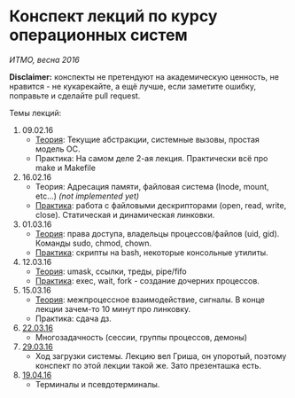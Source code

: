 # Конспект лекций по курсу операционных систем

*ИТМО, весна 2016*

**Disclaimer:** конспекты не претендуют на академическую ценность, не нравится - не кукарекайте, а ещё лучше, если заметите ошибку, поправьте и сделайте pull request.

Темы лекций:

1. 09.02.16
    * [Теория](lectures/lecture0.md): Текущие абстракции, системные вызовы, простая модель ОС.
    * Практика: На самом деле 2-ая лекция. Практически всё про make и Makefile
2. 16.02.16
    * Теория: Адресация памяти, файловая система (Inode, mount, etc...) *(not implemented yet)*
    * [Практика](practices/practice1/practice1.md): работа с файловыми дескрипторами (open, read, write, close). Статическая и динамическая линковки.
3. 01.03.16
    * [Теория](lectures/lecture2.md): права доступа, владельцы процессов/файлов (uid, gid). Команды sudo, chmod, chown.
    * [Практика](practices/practice2/practice2.md): скрипты на bash, некоторые консольные утилиты.
4. 12.03.16
    * [Теория](lectures/lecture3.md): umask, ссылки, треды, pipe/fifo
    * [Практика](practices/practice3/practice3.md): exec, wait, fork - создание дочерних процессов.
5. 15.03.16
    * [Теория](lectures/lecture4.md): межпроцессное взаимодействие, сигналы. В конце лекции зачем-то 10 минут про линковку.
    * Практика: сдача дз.
6. [22.03.16](lectures/lecture5.md)
    * Многозадачность (сессии, группы процессов, демоны)
7. [29.03.16](lectures/OS-Init.pdf)
    * Ход загрузки системы. Лекцию вел Гриша, он упоротый, поэтому конспект по этой лекции такой же. Зато презенташка есть.
8. [19.04.16](lectures/lecture7.md)
    * Терминалы и псевдотерминалы.
